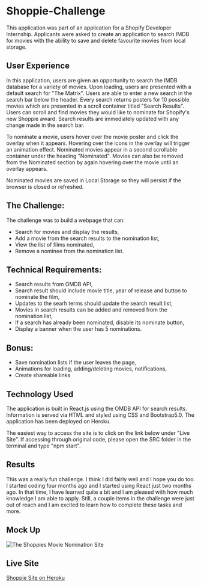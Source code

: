# Shoppie-Challenge
This application was part of an application for a Shopify Developer Internship. Applicants were asked to create an application to search IMDB for movies with the ability to save and delete favourite movies from local storage. 

## User Experience
In this application, users are given an opportunity to search the IMDB database for a variety of movies. Upon loading, users are presented with a default search for "The Matrix". Users are able to enter a new search in the search bar below the header. Every search returns posters for 10 possible movies which are presented in a scroll container titled "Search Results". Users can scroll and find movies they would like to nominate for Shopify's new Shoppie award. Search results are immediately updated with any change made in the search bar.

To nominate a movie, users hover over the movie poster and click the overlay when it appears. Hovering over the icons in the overlay will trigger an animation effect. Nominated movies appear in a second scrollable container under the heading "Nominated". Movies can also be removed from the Nominated section by again hovering over the movie until an overlay appears. 

Nominated movies are saved in Local Storage so they will persist if the browser is closed or refreshed. 

## The Challenge:
The challenge was to build a webpage that can:
* Search for movies and display the results,
* Add a movie from the search results to the nomination list,
* View the list of films nominated,
* Remove a nominee from the nomination list.

## Technical Requirements:
* Search results from OMDB API,
* Search result should include movie title, year of release and button to nominate the film,
* Updates to the searh terms should update the search result list,
* Movies in search results can be added and removed from the nomination list,
* If a search has already been nominated, disable its nominate button,
* Display a banner when the user has 5 nominations.

## Bonus:
* Save nomination lists if the user leaves the page,
* Animations for loading, adding/deleting movies, notifications,
* Create shareable links

## Technology Used
The application is built in React.js using the OMDB API for search results. Information is served via HTML and styled using CSS and Bootstrap5.0. The application has been deployed on Heroku. 

The easiest way to access the site is to click on the link below under "Live Site". If accessing through original code, please open the SRC folder in the terminal and type "npm start". 

## Results
This was a really fun challenge. I think I did fairly well and I hope you do too. I started coding four months ago and I started using React just two months ago. In that time, I have learned quite a bit and I am pleased with how much knowledge I am able to apply. Still, a couple items in the challenge were just out of reach and I am excited to learn how to complete these tasks and more.  

## Mock Up
![The Shoppies Movie Nomination Site](https://github.com/catherinebshaw/Shoppie-Challenge/blob/main/public/Assets/Shoppies-ScreenShot.png)

## Live Site
[Shoppie Site on Heroku](https://shrouded-lowlands-97207.herokuapp.com/)
